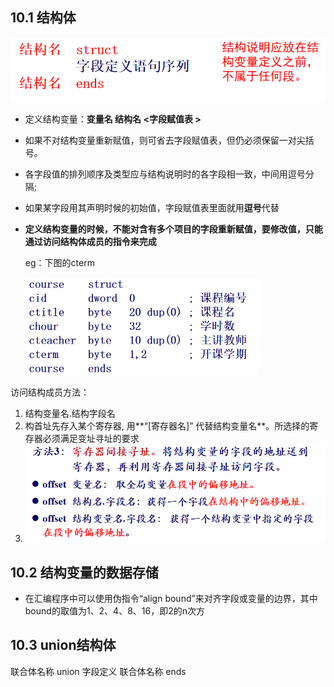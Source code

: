 ## 10.1 结构体

<img src="./笔记图片/image-20220512223719034.png" alt="image-20220512223719034" style="zoom: 80%;" />

* 定义结构变量：**变量名  结构名  <字段赋值表 >**
* 如果不对结构变量重新赋值，则可省去字段赋值表，但仍必须保留一对尖括号。

* 各字段值的排列顺序及类型应与结构说明时的各字段相一致，中间用逗号分隔;

* 如果某字段用其声明时候的初始值，字段赋值表里面就用**逗号**代替

* **定义结构变量的时候，不能对含有多个项目的字段重新赋值，要修改值，只能通过访问结构体成员的指令来完成**

  eg：下图的cterm

  <img src="./笔记图片/image-20220512224259388.png" alt="image-20220512224259388" style="zoom:50%;" />

访问结构成员方法：

1. 结构变量名.结构字段名
2. 构首址先存入某个寄存器, 用**“[寄存器名]” 代替结构变量名**。所选择的寄存器必须满足变址寻址的要求
3. <img src="笔记图片/image-20220512230026974.png" alt="image-20220512230026974" style="zoom: 80%;" />

## 10.2 结构变量的数据存储

* 在汇编程序中可以使用伪指令“align bound”来对齐字段或变量的边界，其中bound的取值为1、2、4、8、16，即2的n次方

## 10.3 union结构体

联合体名称  union
    字段定义
联合体名称  ends